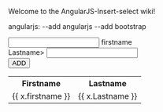 Welcome to the AngularJS-Insert-select wiki!


angularjs:
--add angularjs
--add bootstrap

 <div ng-app="myapp" ng-controller="usercontroller" ng-init="displayData()">
 <input type="text" name="firstname" ng-model="firstname" class="form-control">
 <label>firstname</label>
 <br/>
 <label>Lastname></label>
 <input type="text" name="lastname" ng-model="firstname" class="form-control">
 <br/>
 <input type="submit" name="btnInsert" class="btn btn-info" ng-click="insertData()" value="ADD"/> 
 <table class="table table-bordered">
 <tr>
   <th>Firstname</th>
   <th>Lastname</th>
</tr>
 <tr ng-repeat="x in names">
   <td> {{ x.firstname }} </td>
   <td>{{ x.Lastname }} </td>
</tr>
</div>
</div>
</body>
</html>

<script>
var app=angular.modular("myapp",[]);

app.controller("usercontroller",function($scope,$http){
$scope.insertData=function(){
$http.post(
"insert.php",
{'firstname':$scope.firstname,'lastname':$scope.lastname}
).success(function(data){
alert(data);
$scope.firstname=null;
$scope.lastname=null;
$scope.displayData();
});
}

$scope.displayData=function(){
$http.get("select.php")
.success(function(data){
$scope.names=data;
}
});



php file:


<?php

//insert.php


$connect=mysql_connect("localhost","root","testing");
$data=json_decode(file_get_contents("php://input"));
if(count($data > 0))
{
$firstname= mysqli_real_escape_string($connect,$data->firstname);
$lastname= mysqli_real_escape_string($connect,$data->lastname);
$query="INSERT INTO tbl_user(firstname,last_name) VALUES ('$firstname','$lastname');
if(mysqli_query($connect,$query))
{
echo "Data Inserted..";
}
else
{
echo "error";
}
?>

-->php file
//select.php
   
$connect = mysqli_connect("localhost","root","","testing");
$output= array();
$query="SELECT * FROM tbl_user";
$result= mysqli_query($connect,$query);
if(mysql_num_rows($result) > 0)
{
while($rows= mysqli_fecth_array($result))
{
$output[]=$row;
}
echo json_encode($output);
}



youtube  link:

https://www.youtube.com/watch?annotation_id=annotation_2583773695&feature=iv&src_vid=Y_nJIp0UqI0&v=TMkNON3aBmU
https://www.youtube.com/watch?v=Y_nJIp0UqI0


